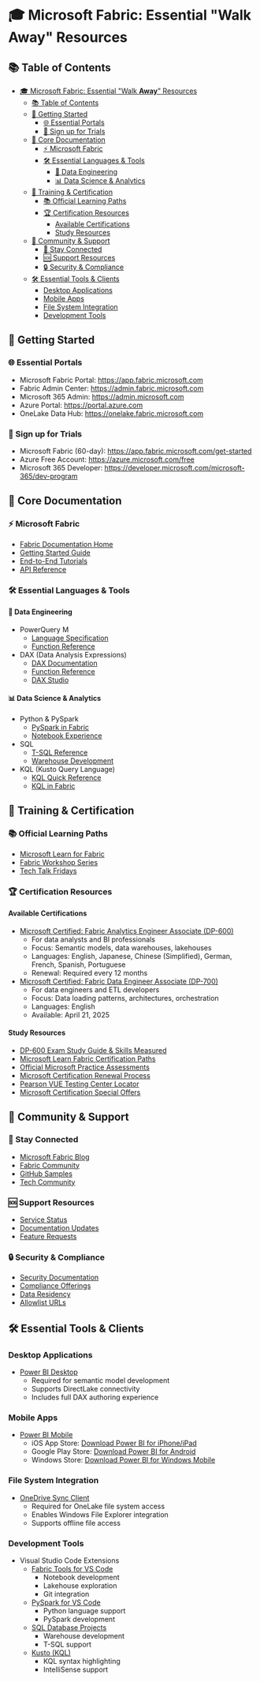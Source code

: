 # 🎓 Microsoft Fabric: Essential "Walk **Away**" Resources

## 📚 Table of Contents
- [🎓 Microsoft Fabric: Essential "Walk **Away**" Resources](#-microsoft-fabric-essential-walk-away-resources)
  - [📚 Table of Contents](#-table-of-contents)
  - [🚀 Getting Started](#-getting-started)
    - [🌐 Essential Portals](#-essential-portals)
    - [🎯 Sign up for Trials](#-sign-up-for-trials)
  - [📖 Core Documentation](#-core-documentation)
    - [⚡ Microsoft Fabric](#-microsoft-fabric)
    - [🛠️ Essential Languages \& Tools](#️-essential-languages--tools)
      - [🔧 Data Engineering](#-data-engineering)
      - [📊 Data Science \& Analytics](#-data-science--analytics)
  - [🎯 Training \& Certification](#-training--certification)
    - [📚 Official Learning Paths](#-official-learning-paths)
    - [🏆 Certification Resources](#-certification-resources)
      - [Available Certifications](#available-certifications)
      - [Study Resources](#study-resources)
  - [🤝 Community \& Support](#-community--support)
    - [🌟 Stay Connected](#-stay-connected)
    - [🆘 Support Resources](#-support-resources)
    - [🔒 Security \& Compliance](#-security--compliance)
  - [🛠️ Essential Tools \& Clients](#️-essential-tools--clients)
    - [Desktop Applications](#desktop-applications)
    - [Mobile Apps](#mobile-apps)
    - [File System Integration](#file-system-integration)
    - [Development Tools](#development-tools)

## 🚀 Getting Started

### 🌐 Essential Portals
- Microsoft Fabric Portal: https://app.fabric.microsoft.com
- Fabric Admin Center: https://admin.fabric.microsoft.com
- Microsoft 365 Admin: https://admin.microsoft.com
- Azure Portal: https://portal.azure.com
- OneLake Data Hub: https://onelake.fabric.microsoft.com

### 🎯 Sign up for Trials
- Microsoft Fabric (60-day): https://app.fabric.microsoft.com/get-started
- Azure Free Account: https://azure.microsoft.com/free
- Microsoft 365 Developer: https://developer.microsoft.com/microsoft-365/dev-program

## 📖 Core Documentation

### ⚡ Microsoft Fabric
- [Fabric Documentation Home](https://learn.microsoft.com/fabric/fundamentals/)
- [Getting Started Guide](https://learn.microsoft.com/training/paths/get-started-fabric/)
- [End-to-End Tutorials](https://learn.microsoft.com/fabric/get-started/tutorials)
- [API Reference](https://learn.microsoft.com/rest/api/fabric/)

### 🛠️ Essential Languages & Tools

#### 🔧 Data Engineering
- PowerQuery M
  - [Language Specification](https://learn.microsoft.com/powerquery-m/power-query-m-language-specification)
  - [Function Reference](https://learn.microsoft.com/powerquery-m/power-query-m-function-reference)
- DAX (Data Analysis Expressions)
  - [DAX Documentation](https://learn.microsoft.com/dax/)
  - [Function Reference](https://learn.microsoft.com/dax/function-reference)
  - [DAX Studio](https://daxstudio.org)

#### 📊 Data Science & Analytics
- Python & PySpark
  - [PySpark in Fabric](https://learn.microsoft.com/fabric/data-engineering/spark-python)
  - [Notebook Experience](https://learn.microsoft.com/fabric/data-engineering/how-to-use-notebook)
- SQL
  - [T-SQL Reference](https://learn.microsoft.com/sql/t-sql/language-reference)
  - [Warehouse Development](https://learn.microsoft.com/fabric/data-warehouse/develop-warehouse)
- KQL (Kusto Query Language)
  - [KQL Quick Reference](https://learn.microsoft.com/azure/data-explorer/kusto-query-language/query-language-reference)
  - [KQL in Fabric](https://learn.microsoft.com/fabric/real-time-analytics/kusto-query-language-overview)

## 🎯 Training & Certification

### 📚 Official Learning Paths
- [Microsoft Learn for Fabric](https://learn.microsoft.com/training/browse/?products=fabric)
- [Fabric Workshop Series](https://learn.microsoft.com/fabric/get-started/workshops)
- [Tech Talk Fridays](https://learn.microsoft.com/fabric/get-started/tech-talk-fridays)

### 🏆 Certification Resources

#### Available Certifications
- [Microsoft Certified: Fabric Analytics Engineer Associate (DP-600)](https://learn.microsoft.com/credentials/certifications/fabric-analytics-engineer-associate/)
  - For data analysts and BI professionals
  - Focus: Semantic models, data warehouses, lakehouses
  - Languages: English, Japanese, Chinese (Simplified), German, French, Spanish, Portuguese
  - Renewal: Required every 12 months
- [Microsoft Certified: Fabric Data Engineer Associate (DP-700)](https://learn.microsoft.com/credentials/certifications/fabric-data-engineer-associate/)
  - For data engineers and ETL developers
  - Focus: Data loading patterns, architectures, orchestration
  - Languages: English
  - Available: April 21, 2025

#### Study Resources
- [DP-600 Exam Study Guide & Skills Measured](https://learn.microsoft.com/credentials/certifications/resources/study-guides/dp-600)
- [Microsoft Learn Fabric Certification Paths](https://learn.microsoft.com/training/browse/?products=fabric&resource_type=learning%20path)
- [Official Microsoft Practice Assessments](https://learn.microsoft.com/certifications/practice-assessments-for-microsoft-certifications)
- [Microsoft Certification Renewal Process](https://learn.microsoft.com/certifications/renew-your-microsoft-certification)
- [Pearson VUE Testing Center Locator](https://home.pearsonvue.com/microsoft/locate)
- [Microsoft Certification Special Offers](https://learn.microsoft.com/certifications/deals)

## 🤝 Community & Support

### 🌟 Stay Connected
- [Microsoft Fabric Blog](https://blog.fabric.microsoft.com)
- [Fabric Community](https://community.fabric.microsoft.com)
- [GitHub Samples](https://github.com/microsoft/fabric-samples)
- [Tech Community](https://techcommunity.microsoft.com/t5/microsoft-fabric/bd-p/Fabric)

### 🆘 Support Resources
- [Service Status](https://status.fabric.microsoft.com)
- [Documentation Updates](https://learn.microsoft.com/fabric/whats-new)
- [Feature Requests](https://feedbackportal.microsoft.com/feedback/forum/ad198462-1c1c-ec11-b6e7-0022481f8472)

### 🔒 Security & Compliance
- [Security Documentation](https://learn.microsoft.com/fabric/security/security-overview)
- [Compliance Offerings](https://learn.microsoft.com/fabric/security/compliance-overview)
- [Data Residency](https://learn.microsoft.com/fabric/security/data-residency)
- [Allowlist URLs](https://learn.microsoft.com/fabric/security/fabric-allow-list-urls)

## 🛠️ Essential Tools & Clients

### Desktop Applications
- [Power BI Desktop](https://powerbi.microsoft.com/downloads/)
  - Required for semantic model development
  - Supports DirectLake connectivity
  - Includes full DAX authoring experience

### Mobile Apps
- [Power BI Mobile](https://powerbi.microsoft.com/mobile/)
  - iOS App Store: [Download Power BI for iPhone/iPad](https://apps.apple.com/app/microsoft-power-bi/id929738808)
  - Google Play Store: [Download Power BI for Android](https://play.google.com/store/apps/details?id=com.microsoft.powerbim)
  - Windows Store: [Download Power BI for Windows Mobile](https://apps.microsoft.com/store/detail/power-bi-mobile/9NBLGGGZLXN1)

### File System Integration
- [OneDrive Sync Client](https://support.microsoft.com/office/onedrive-download-cfa84ff5-725e-4b55-886a-0a9f265d9c8c)
  - Required for OneLake file system access
  - Enables Windows File Explorer integration
  - Supports offline file access

### Development Tools
- Visual Studio Code Extensions
  - [Fabric Tools for VS Code](https://marketplace.visualstudio.com/items?itemName=microsoft.fabric-tools)
    - Notebook development
    - Lakehouse exploration
    - Git integration
  - [PySpark for VS Code](https://marketplace.visualstudio.com/items?itemName=ms-python.vscode-pylance)
    - Python language support
    - PySpark development
  - [SQL Database Projects](https://marketplace.visualstudio.com/items?itemName=ms-mssql.sql-database-projects-vscode)
    - Warehouse development
    - T-SQL support
  - [Kusto (KQL)](https://marketplace.visualstudio.com/items?itemName=ms-vscode.kusto)
    - KQL syntax highlighting
    - IntelliSense support 